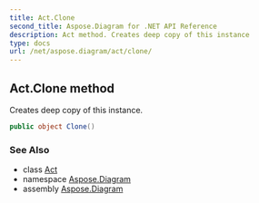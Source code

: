 ```yaml
---
title: Act.Clone
second_title: Aspose.Diagram for .NET API Reference
description: Act method. Creates deep copy of this instance
type: docs
url: /net/aspose.diagram/act/clone/
---
```

## Act.Clone method

Creates deep copy of this instance.

```csharp
public object Clone()
```

### See Also

* class [Act](../)
* namespace [Aspose.Diagram](../../act/)
* assembly [Aspose.Diagram](../../../)



